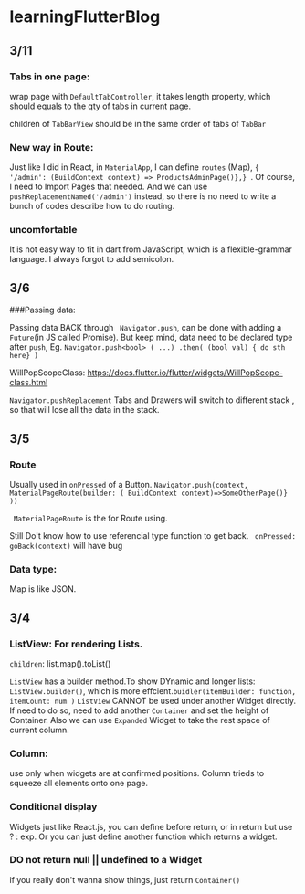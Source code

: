 # learningFlutterBlog

## 3/11
### Tabs in one page:
wrap page with ```DefaultTabController```, it takes length property, which should equals to the qty of tabs in current page. 

children of ```TabBarView``` should be in the same order of tabs of ```TabBar``` 

### New way in Route:
Just like I did in React, in ```MaterialApp```, I can define ```routes``` (Map),  ```{ '/admin': (BuildContext context) => ProductsAdminPage()},} ```. Of course, I need to Import Pages that needed.  And we can use ```pushReplacementNamed('/admin')``` instead, so there is no need to write a bunch of codes describe how to do routing. 

### uncomfortable
It is not easy way to fit in dart from JavaScript, which is a flexible-grammar language. I always forgot to add semicolon.

## 3/6
###Passing data:

Passing data BACK through ``` Navigator.push```, can be done with adding a ```Future```(in JS called Promise). But keep mind, data need to be declared type after ```push```, Eg. ```Navigator.push<bool> ( ...) .then( (bool val) { do sth here} )```

WillPopScopeClass: https://docs.flutter.io/flutter/widgets/WillPopScope-class.html 

```Navigator.pushReplacement``` Tabs and Drawers will switch to different stack , so that will lose all the data in the stack.

## 3/5
### Route

Usually used in ```onPressed``` of a Button. ```Navigator.push(context, MaterialPageRoute(builder: ( BuildContext context)=>SomeOtherPage()} ))```

``` MaterialPageRoute``` is the for Route using. 

Still Do't know how to use referencial type function to get back.   ``` onPressed: goBack(context)``` will have bug

### Data type:

Map is like JSON. 

## 3/4 

### ListView: For rendering Lists.  
```children```: list.map().toList() 

```ListView``` has a builder method.To show DYnamic and longer lists: ```ListView.builder()```, which is more effcient.``` buidler(itemBuilder: function, itemCount: num ) ```
```ListView``` CANNOT be used under another Widget directly. If need to do so, need to add another ```Container``` and set the height of Container. Also we can use  ```Expanded``` Widget to take the rest space of current column.


### Column: 
use only when widgets are at confirmed positions. Column trieds to squeeze all elements onto one page.

### Conditional display
Widgets just like React.js, you can define before return, or in return but use ? : exp. Or you can just define another function which returns a widget.

### DO not return null || undefined to a Widget
if you really don't wanna show things, just return ```Container()```

